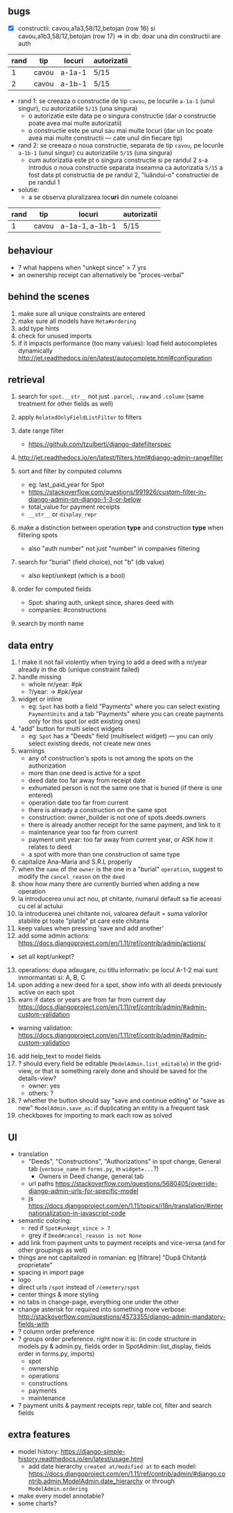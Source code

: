 ## bugs

- [x] constructii: cavou,a1a3,58/12,betojan (row 16) si cavou,a1b3,58/12,betojan (row 17) => in db: doar una din constructii are auth

| rand | tip   | locuri | autorizatii |
| ---- | ----- | ------ | ----------- |
| 1    | cavou | a-1a-1 | 5/15        |
| 2    | cavou | a-1b-1 | 5/15        |

- rand 1: se creeaza o constructie de tip `cavou`, pe locurile `a-1a-1` (unul singur), cu autorizatiile `5/15` (una singura)
  - o autorizatie este data pe o singura constructie (dar o constructie poate avea mai multe autorizatii)
  - o constructie este pe unul sau mai multe locuri (dar un loc poate avea mai multe constructii — cate unul din fiecare tip)
- rand 2: se creeaza o noua constructie, separata de tip `cavou`, pe locurile `a-1b-1` (unul singur) cu autorizatiile `5/15` (una singura)
  - cum autorizatia este pt o singura constructie si pe randul 2 s-a introdus o noua constructie separata inseamna ca autorizatia `5/15` a fost data pt constructia de pe randul 2, "luândui-o" constructiei de pe randul 1
- solutie:
  - a se observa pluralizarea loc**uri** din numele coloanei

| rand | tip   | locuri         | autorizatii |
| ---- | ----- | -------------- | ----------- |
| 1    | cavou | a-1a-1, a-1b-1 | 5/15        |



## behaviour

- ? what happens when "unkept since" > 7 yrs
- an ownership receipt can alternatively be "proces-verbal"





## behind the scenes

1. make sure all unique constraints are entered
2. make sure all models have `Meta#ordering` 
3. add type hints
4. check for unused imports
5. if it impacts performance (too many values): load field autocompletes dynamically http://jet.readthedocs.io/en/latest/autocomplete.html#configuration





## retrieval

1. search for `spot.__str__` not just `.parcel`, `.row` and `.column` (same treatment for other fields as well)
2. apply `RelatedOnlyFieldListFilter` to filters
3. date range filter 

   - https://github.com/tzulberti/django-datefilterspec
4. http://jet.readthedocs.io/en/latest/filters.html#django-admin-rangefilter
5. sort and filter by computed columns
   - eg: last_paid_year for Spot
   - https://stackoverflow.com/questions/991926/custom-filter-in-django-admin-on-django-1-3-or-below
   - total_value for payment receipts
   - `__str__` or `display_repr`
6. make a distinction between operation **type** and construction **type** when filtering spots
   - also "auth number" not just "number" in companies filtering
7. search for "burial" (field choice), not "b" (db value)
   - also kept/unkept (which is a bool)
8. order for computed fields
   - Spot: sharing auth, unkept since, shares deed with
   - companies: #constructions
9. search by month name




## data entry

1. ! make it not fail violently when trying to add a deed with a nr/year already in the db (unique constraint failed)
2. handle missing
   - whole nr/year: #pk
   - ?/year: -> #pk/year
3. widget or inline
   - eg: `Spot` has both a field "Payments" where you can select existing `PaymentUnits` and a tab "Payments" where you can create payments only for this spot (or edit existing ones)
4. "add" button for multi select widgets
   - eg: `Spot` has a "Deeds" field (multiselect widget) — you can only select existing deeds, not create new ones
5. warnings
   - any of construction's spots is not among the spots on the authorization
   - more than one deed is active for a spot
   - deed date too far away from receipt date
   - exhumated person is not the same one that is buried (if there is one entered)
   - operation date too far from current
   - there is already a construction on the same spot
   - construction: owner_builder is not one of spots.deeds.owners
   - there is already another receipt for the same payment, and link to it
   - maintenance year too far from current
   - payment unit year: too far away from current year, or ASK how it relates to deed
   - a spot with more than one construction of same type
6. capitalize Ana-Maria and S.R.L properly
7. when the `name` of the `owner` is the one in a "burial" `operation`, suggest to modify the `cancel_reason` on the `deed`
8. show how many there are currently burried when adding a new operation
9. la introducerea unui act nou, pt chitante, numarul default sa fie aceeasi cu cel al actului
10. la introducerea unei chitante noi, valoarea default = suma valorilor stabilite pt toate "platile" pt care este chitanta
11. keep values when pressing 'save and add another'
12. add some admin actions: https://docs.djangoproject.com/en/1.11/ref/contrib/admin/actions/
   - set all kept/unkept?
13. operations: dupa adaugare, cu titlu informativ: pe locul A-1-2 mai sunt inmormantati si: A, B, C
14. upon adding a new deed for a spot, show info with all deeds previously active on each spot
15. warn if dates or years are from far from current day https://docs.djangoproject.com/en/1.11/ref/contrib/admin/#admin-custom-validation
   - warning validation: https://docs.djangoproject.com/en/1.11/ref/contrib/admin/#admin-custom-validation
16. add help_text to model fields
17. ? should every field be editable (`ModelAdmin.list_editable`) in the grid-view, or that is something rarely done and should be saved for the details-view?
    - owner: yes
    - others: ?
18. ? whether the button should say "save and continue editing" or "save as new" `ModelAdmin.save_as`: if duplicating an entity is a frequent task
19. checkboxes for importing to mark each row as solved





## UI

- translation
  - "Deeds", "Constructions", "Authorizations" in spot change, General tab (`verbose_name` in `forms.py`, in `widget=...`?)
    - Owners in Deed change, general tab
  - url paths https://stackoverflow.com/questions/5680405/override-django-admin-urls-for-specific-model
  - js https://docs.djangoproject.com/en/1.11/topics/i18n/translation/#internationalization-in-javascript-code
- semantic coloring:
  - red if `Spot#unkept_since > 7`
  - grey if `Deed#cancel_reason is not None`
- add link from payment units to payment receipts and vice-versa (and for other groupings as well)
- things are not capitalized in romanian: eg [filtrare] "După Chitanță proprietate"
- spacing in import page
- logo
- direct urls `/spot` instead of `/cemetery/spot`
- center things & more styling
- no tabs in change-page, everything one under the other
- change asterisk for required into something more verbose: http://stackoverflow.com/questions/4573355/django-admin-mandatory-fields-with
- ? column order preference
- ? groups order preference. right now it is: (in code structure in models.py & admin.py, fields order in SpotAdmin::list_display, fields order in forms.py, imports)
  - spot
  - ownership
  - operations
  - constructions
  - payments
  - maintenance
- ? payment units & payment receipts repr, table col, filter and search fields





## extra features

- model history: https://django-simple-history.readthedocs.io/en/latest/usage.html
  - add date hierarchy `created at/modified at` to each model: https://docs.djangoproject.com/en/1.11/ref/contrib/admin/#django.contrib.admin.ModelAdmin.date_hierarchy or through `ModelAdmin.ordering`
- make every model annotable?
- some charts?